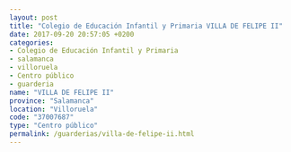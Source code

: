 ```yaml
---
layout: post
title: "Colegio de Educación Infantil y Primaria VILLA DE FELIPE II"
date: 2017-09-20 20:57:05 +0200
categories:
- Colegio de Educación Infantil y Primaria
- salamanca
- villoruela
- Centro público
- guarderia
name: "VILLA DE FELIPE II"
province: "Salamanca"
location: "Villoruela"
code: "37007687"
type: "Centro público"
permalink: /guarderias/villa-de-felipe-ii.html
---
```


